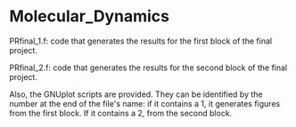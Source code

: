 # Molecular_Dynamics

PRfinal_1.f: code that generates the results for the first block of the final project.

PRfinal_2.f: code that generates the results for the second block of the final project.

Also, the GNUplot scripts are provided. They can be identified by the number at the end of the file's name: if it contains a 1, it generates figures from the first block. If it contains a 2, from the second block. 
